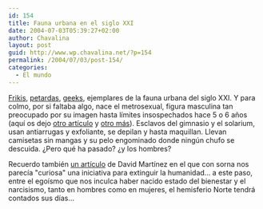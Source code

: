 ```yaml
---
id: 154
title: Fauna urbana en el siglo XXI
date: 2004-07-03T05:39:27+02:00
author: Chavalina
layout: post
guid: http://www.wp.chavalina.net/?p=154
permalink: /2004/07/03/post-154/
categories:
  - El mundo
---
```

<a href="http://pobladores.lycos.es/channels/deportes/Community_chou/area/11" target="_blank">Frikis</a>, <a href="http://pobladores.lycos.es/channels/cine/Hotel_Glamour_/area/11/subarea/21" target="_blank">petardas</a>, <a href="http://www.beigerecords.com/cory/pizza_party/" target="_blank">geeks</a>, ejemplares de la fauna urbana del siglo XXI. Y para colmo, por si faltaba algo, nace el <span class="titulo">metrosexual</span>, figura masculina tan preocupado por su imagen hasta límites insospechados hace 5 o 6 a&ntilde;os (aquí os dejo <a href="http://www.trovadores.org/salvaje/archives/000152.html" target="_blank">otro artículo</a> y <a href="http://www.ecuaderno.com/archives/000296.php" target="_blank">otro más</a>). Esclavos del gimnasio y el solarium, usan antiarrugas y exfoliante, se depilan y hasta maquillan. Llevan camisetas sin mangas y su pelo engominado donde ningún chufo se descuida. &iquest;Pero qué ha pasado? &iquest;y los <span class="alguien">hombres</span>? 

Recuerdo también <a href="http://dmnet.bitacoras.com/index.php?id=2637" target="_blank">un artículo</a> de David Martínez en el que con sorna nos parecía "curiosa" una iniciativa para extinguir la humanidad… a este paso, entre el egoísmo que nos inculca haber nacido estado del bienestar y el narcisismo, tanto en hombres como en mujeres, el hemisferio Norte tendrá contados sus días…